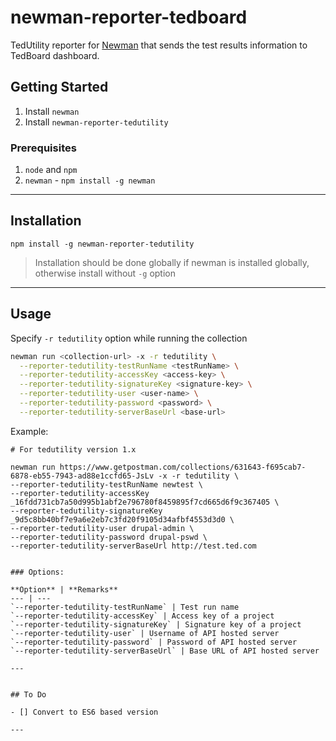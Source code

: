 # newman-reporter-tedboard

TedUtility reporter for [Newman](https://github.com/postmanlabs/newman) that sends the test results information to TedBoard dashboard.

## Getting Started

1. Install `newman`
2. Install `newman-reporter-tedutility`

### Prerequisites

1. `node` and `npm`
2. `newman` - `npm install -g newman`

---

## Installation

```console
npm install -g newman-reporter-tedutility
```

> Installation should be done globally if newman is installed globally, otherwise install without `-g` option

---

## Usage

Specify `-r tedutility` option while running the collection

```bash
newman run <collection-url> -x -r tedutility \
  --reporter-tedutility-testRunName <testRunName> \
  --reporter-tedutility-accessKey <access-key> \
  --reporter-tedutility-signatureKey <signature-key> \
  --reporter-tedutility-user <user-name> \
  --reporter-tedutility-password <password> \
  --reporter-tedutility-serverBaseUrl <base-url>
```


Example:

```
# For tedutility version 1.x

newman run https://www.getpostman.com/collections/631643-f695cab7-6878-eb55-7943-ad88e1ccfd65-JsLv -x -r tedutility \
--reporter-tedutility-testRunName newtest \
--reporter-tedutility-accessKey _16fdd731cb7a50d995b1abf2e796780f8459895f7cd665d6f9c367405 \
--reporter-tedutility-signatureKey _9d5c8bb40bf7e9a6e2eb7c3fd20f9105d34afbf4553d3d0 \
--reporter-tedutility-user drupal-admin \
--reporter-tedutility-password drupal-pswd \
--reporter-tedutility-serverBaseUrl http://test.ted.com


### Options:

**Option** | **Remarks**
--- | --- 
`--reporter-tedutility-testRunName` | Test run name
`--reporter-tedutility-accessKey` | Access key of a project
`--reporter-tedutility-signatureKey` | Signature key of a project
`--reporter-tedutility-user` | Username of API hosted server
`--reporter-tedutility-password` | Password of API hosted server
`--reporter-tedutility-serverBaseUrl` | Base URL of API hosted server

---


## To Do

- [] Convert to ES6 based version

---
